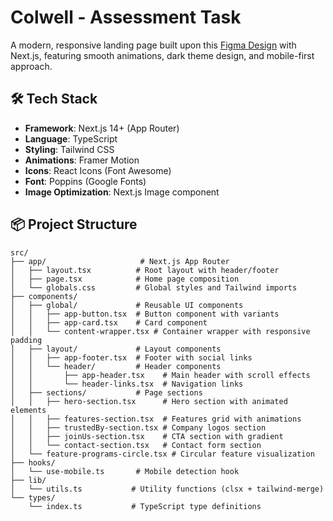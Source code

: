 # Colwell - Assessment Task

A modern, responsive landing page built upon this [Figma Design](https://www.figma.com/design/wYRfa6hKqnE4t7djxCrNJv/Front-End-Developer---Technical-Assessment-Task?node-id=0-1&t=uYQz4dsKP5USbGeq-1) with Next.js, featuring smooth animations, dark theme design, and mobile-first approach.

## 🛠 Tech Stack

- **Framework**: Next.js 14+ (App Router)
- **Language**: TypeScript
- **Styling**: Tailwind CSS
- **Animations**: Framer Motion
- **Icons**: React Icons (Font Awesome)
- **Font**: Poppins (Google Fonts)
- **Image Optimization**: Next.js Image component

## 📦 Project Structure

```
src/
├── app/                     # Next.js App Router
│   ├── layout.tsx          # Root layout with header/footer
│   ├── page.tsx            # Home page composition
│   └── globals.css         # Global styles and Tailwind imports
├── components/
│   ├── global/             # Reusable UI components
│   │   ├── app-button.tsx  # Button component with variants
│   │   ├── app-card.tsx    # Card component
│   │   └── content-wrapper.tsx # Container wrapper with responsive padding
│   ├── layout/             # Layout components
│   │   ├── app-footer.tsx  # Footer with social links
│   │   └── header/         # Header components
│   │       ├── app-header.tsx    # Main header with scroll effects
│   │       └── header-links.tsx  # Navigation links
│   ├── sections/           # Page sections
│   │   ├── hero-section.tsx      # Hero section with animated elements
│   │   ├── features-section.tsx  # Features grid with animations
│   │   ├── trustedBy-section.tsx # Company logos section
│   │   ├── joinUs-section.tsx    # CTA section with gradient
│   │   └── contact-section.tsx   # Contact form section
│   └── feature-programs-circle.tsx # Circular feature visualization
├── hooks/
│   └── use-mobile.ts       # Mobile detection hook
├── lib/
│   └── utils.ts           # Utility functions (clsx + tailwind-merge)
└── types/
    └── index.ts           # TypeScript type definitions
```
